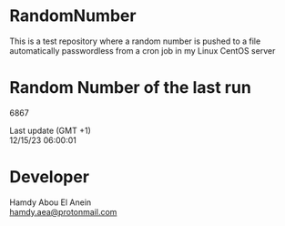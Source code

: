 # RandomNumber    
This is a test repository where a random number is pushed to a file automatically passwordless from a cron job in my Linux CentOS server    
# Random Number of the last run   
6867
      
Last update (GMT +1)    
12/15/23 06:00:01
# Developer    
Hamdy Abou El Anein   
hamdy.aea@protonmail.com

